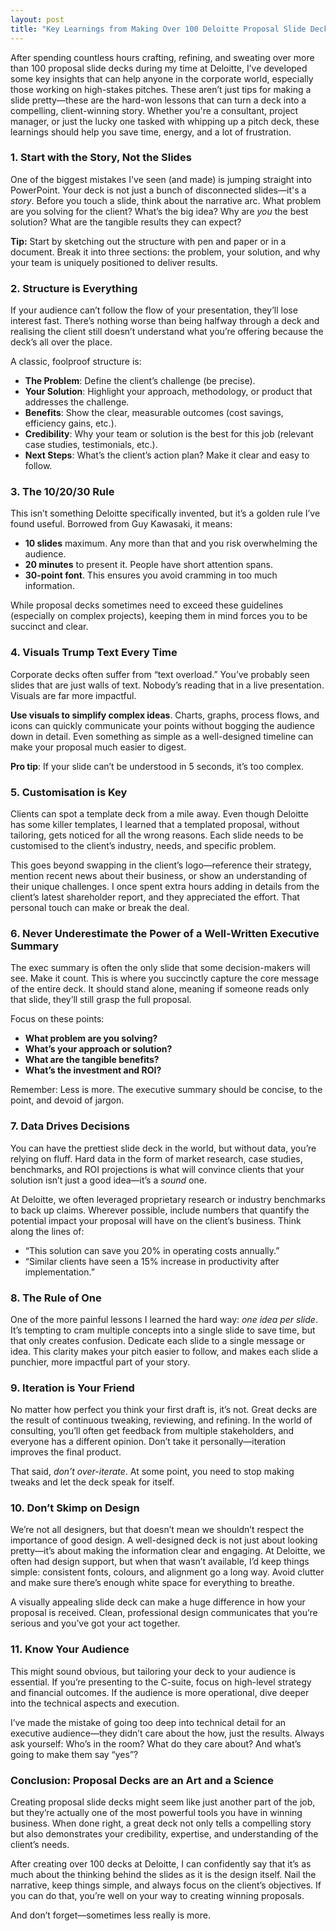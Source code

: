 ```yaml
---
layout: post
title: "Key Learnings from Making Over 100 Deloitte Proposal Slide Decks"
---
```

After spending countless hours crafting, refining, and sweating over more than 100 proposal slide decks during my time at Deloitte, I’ve developed some key insights that can help anyone in the corporate world, especially those working on high-stakes pitches. These aren’t just tips for making a slide pretty—these are the hard-won lessons that can turn a deck into a compelling, client-winning story. Whether you're a consultant, project manager, or just the lucky one tasked with whipping up a pitch deck, these learnings should help you save time, energy, and a lot of frustration.

### 1. **Start with the Story, Not the Slides**
One of the biggest mistakes I've seen (and made) is jumping straight into PowerPoint. Your deck is not just a bunch of disconnected slides—it's a *story*. Before you touch a slide, think about the narrative arc. What problem are you solving for the client? What’s the big idea? Why are *you* the best solution? What are the tangible results they can expect?

**Tip:** Start by sketching out the structure with pen and paper or in a document. Break it into three sections: the problem, your solution, and why your team is uniquely positioned to deliver results.

### 2. **Structure is Everything**
If your audience can’t follow the flow of your presentation, they’ll lose interest fast. There’s nothing worse than being halfway through a deck and realising the client still doesn’t understand what you’re offering because the deck’s all over the place. 

A classic, foolproof structure is:
- **The Problem**: Define the client’s challenge (be precise).
- **Your Solution**: Highlight your approach, methodology, or product that addresses the challenge.
- **Benefits**: Show the clear, measurable outcomes (cost savings, efficiency gains, etc.).
- **Credibility**: Why your team or solution is the best for this job (relevant case studies, testimonials, etc.).
- **Next Steps**: What’s the client’s action plan? Make it clear and easy to follow.

### 3. **The 10/20/30 Rule**
This isn’t something Deloitte specifically invented, but it’s a golden rule I’ve found useful. Borrowed from Guy Kawasaki, it means:
- **10 slides** maximum. Any more than that and you risk overwhelming the audience.
- **20 minutes** to present it. People have short attention spans.
- **30-point font**. This ensures you avoid cramming in too much information.

While proposal decks sometimes need to exceed these guidelines (especially on complex projects), keeping them in mind forces you to be succinct and clear.

### 4. **Visuals Trump Text Every Time**
Corporate decks often suffer from “text overload.” You’ve probably seen slides that are just walls of text. Nobody’s reading that in a live presentation. Visuals are far more impactful. 

**Use visuals to simplify complex ideas**. Charts, graphs, process flows, and icons can quickly communicate your points without bogging the audience down in detail. Even something as simple as a well-designed timeline can make your proposal much easier to digest.

**Pro tip**: If your slide can’t be understood in 5 seconds, it’s too complex.

### 5. **Customisation is Key**
Clients can spot a template deck from a mile away. Even though Deloitte has some killer templates, I learned that a templated proposal, without tailoring, gets noticed for all the wrong reasons. Each slide needs to be customised to the client’s industry, needs, and specific problem.

This goes beyond swapping in the client’s logo—reference their strategy, mention recent news about their business, or show an understanding of their unique challenges. I once spent extra hours adding in details from the client’s latest shareholder report, and they appreciated the effort. That personal touch can make or break the deal.

### 6. **Never Underestimate the Power of a Well-Written Executive Summary**
The exec summary is often the only slide that some decision-makers will see. Make it count. This is where you succinctly capture the core message of the entire deck. It should stand alone, meaning if someone reads only that slide, they’ll still grasp the full proposal.

Focus on these points:
- **What problem are you solving?**
- **What’s your approach or solution?**
- **What are the tangible benefits?**
- **What’s the investment and ROI?**

Remember: Less is more. The executive summary should be concise, to the point, and devoid of jargon.

### 7. **Data Drives Decisions**
You can have the prettiest slide deck in the world, but without data, you’re relying on fluff. Hard data in the form of market research, case studies, benchmarks, and ROI projections is what will convince clients that your solution isn’t just a good idea—it’s a *sound* one.

At Deloitte, we often leveraged proprietary research or industry benchmarks to back up claims. Wherever possible, include numbers that quantify the potential impact your proposal will have on the client’s business. Think along the lines of: 
- “This solution can save you 20% in operating costs annually.”
- “Similar clients have seen a 15% increase in productivity after implementation.”

### 8. **The Rule of One**
One of the more painful lessons I learned the hard way: *one idea per slide*. It’s tempting to cram multiple concepts into a single slide to save time, but that only creates confusion. Dedicate each slide to a single message or idea. This clarity makes your pitch easier to follow, and makes each slide a punchier, more impactful part of your story.

### 9. **Iteration is Your Friend**
No matter how perfect you think your first draft is, it’s not. Great decks are the result of continuous tweaking, reviewing, and refining. In the world of consulting, you’ll often get feedback from multiple stakeholders, and everyone has a different opinion. Don’t take it personally—iteration improves the final product.

That said, *don’t over-iterate*. At some point, you need to stop making tweaks and let the deck speak for itself.

### 10. **Don’t Skimp on Design**
We’re not all designers, but that doesn’t mean we shouldn’t respect the importance of good design. A well-designed deck is not just about looking pretty—it’s about making the information clear and engaging. At Deloitte, we often had design support, but when that wasn’t available, I’d keep things simple: consistent fonts, colours, and alignment go a long way. Avoid clutter and make sure there’s enough white space for everything to breathe.

A visually appealing slide deck can make a huge difference in how your proposal is received. Clean, professional design communicates that you’re serious and you’ve got your act together.

### 11. **Know Your Audience**
This might sound obvious, but tailoring your deck to your audience is essential. If you’re presenting to the C-suite, focus on high-level strategy and financial outcomes. If the audience is more operational, dive deeper into the technical aspects and execution.

I’ve made the mistake of going too deep into technical detail for an executive audience—they didn’t care about the how, just the results. Always ask yourself: Who’s in the room? What do they care about? And what’s going to make them say “yes”?

### Conclusion: Proposal Decks are an Art and a Science
Creating proposal slide decks might seem like just another part of the job, but they’re actually one of the most powerful tools you have in winning business. When done right, a great deck not only tells a compelling story but also demonstrates your credibility, expertise, and understanding of the client’s needs.

After creating over 100 decks at Deloitte, I can confidently say that it’s as much about the thinking behind the slides as it is the design itself. Nail the narrative, keep things simple, and always focus on the client’s objectives. If you can do that, you’re well on your way to creating winning proposals.

And don’t forget—sometimes less really is more.